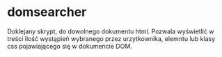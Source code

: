 # domsearcher

Doklejany skrypt, do dowolnego dokumentu html. Pozwala wyświetlić w treści ilość wystąpień wybranego przez urzytkownika, elemntu lub klasy css pojawiającego się w dokumencie DOM.
